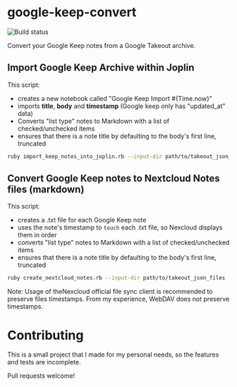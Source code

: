 # google-keep-convert

![Build status](https://github.com/francois-ferrandis/google-keep-convert/workflows/tests/badge.svg)

Convert your Google Keep notes from a Google Takeout archive.

## Import Google Keep Archive within Joplin

This script:

- creates a new notebook called "Google Keep Import #{Time.now}"
- imports **title**, **body** and **timestamp** (Google keep only has "updated_at" data)
- Converts "list type" notes to Markdown with a list of checked/unchecked items
- ensures that there is a note title by defaulting to the body's first line, truncated

```sh
ruby import_keep_notes_into_joplin.rb --input-dir path/to/takeout_json_files --joplin-token $joplin-web-clipper-token$
```

## Convert Google Keep notes to Nextcloud Notes files (markdown)

This script:

- creates a .txt file for each Google Keep note
- uses the note's timestamp to `touch` each .txt file, so Nexcloud displays them in order
- converts "list type" notes to Markdown with a list of checked/unchecked items
- ensures that there is a note title by defaulting to the body's first line, truncated

```sh
ruby create_nextcloud_notes.rb --input-dir path/to/takeout_json_files --output-dir output_dir
```

Note: Usage of theNexcloud official file sync client is recommended to preserve
files timestamps. From my experience, WebDAV does not preserve timestamps.

# Contributing

This is a small project that I made for my personal needs,
so the features and tests are incomplete.

Pull requests welcome!
